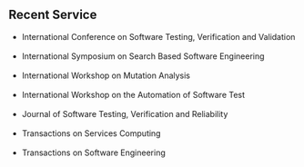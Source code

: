 ## Recent Service
<ul class="fa-ul">
<li><i class="fa-li fa fa-superpowers fa-lg"></i><div class="serviceitemonly"> International Conference on Software Testing, Verification and Validation </div> <br>
<li><i class="fa-li fa fa-superpowers fa-lg"></i><div class="serviceitemonly"> International Symposium on Search Based Software Engineering </div> <br>
<li><i class="fa-li fa fa-superpowers fa-lg"></i><div class="serviceitemonly"> International Workshop on Mutation Analysis </div> <br>
<li><i class="fa-li fa fa-superpowers fa-lg"></i><div class="serviceitemonly"> International Workshop on the Automation of Software Test </div> <br>
<li><i class="fa-li fa fa-superpowers fa-lg"></i><div class="serviceitemonly"> Journal of Software Testing, Verification and Reliability </div> <br>
<li><i class="fa-li fa fa-superpowers fa-lg"></i><div class="serviceitemonly"> Transactions on Services Computing </div> <br>
<li><i class="fa-li fa fa-superpowers fa-lg"></i><div class="serviceitem"> Transactions on Software Engineering </div> <br>
</ul>
